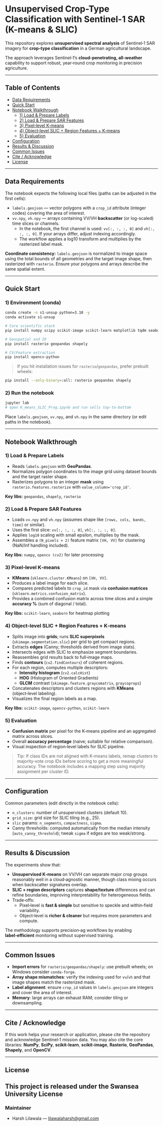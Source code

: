# Unsupervised Crop-Type Classification with Sentinel-1 SAR (K-means & SLIC)

This repository explores **unsupervised spectral analysis** of Sentinel‑1 SAR imagery for **crop‑type classification** in a German agricultural landscape. 

The approach leverages Sentinel‑1’s **cloud‑penetrating, all‑weather** capability to support robust, year‑round crop monitoring in precision agriculture.

---

## Table of Contents

- [Data Requirements](#data-requirements)
- [Quick Start](#quick-start)
- [Notebook Walkthrough](#notebook-walkthrough)
  - [1) Load & Prepare Labels](#1-load--prepare-labels)
  - [2) Load & Prepare SAR Features](#2-load--prepare-sar-features)
  - [3) Pixel‑level K‑means](#3-pixellevel-kmeans)
  - [4) Object‑level SLIC + Region Features + K‑means](#4-objectlevel-slic--region-features--kmeans)
  - [5) Evaluation](#5-evaluation)
- [Configuration](#configuration)
- [Results & Discussion](#results--discussion)
- [Common Issues](#common-issues)
- [Cite / Acknowledge](#cite--acknowledge)
- [License](#license)

---




## Data Requirements

The notebook expects the following local files (paths can be adjusted in the first cells):

- `labels.geojson` — vector polygons with a `crop_id` attribute (integer codes) covering the area of interest.
- `vv.npy`, `vh.npy` — arrays containing VV/VH **backscatter** (or log-scaled) time slices or channels.
  - In the notebook, the first channel is used: `vv[:, :, :, 0]` and `vh[:, :, :, 0]`. If your arrays differ, adjust indexing accordingly.
  - The workflow applies a log10 transform and multiplies by the rasterized label mask.

**Coordinate consistency:** `labels.geojson` is normalized to image space using the total bounds of all geometries and the target image shape, then rasterized with `rasterio`. Ensure your polygons and arrays describe the same spatial extent.

---

## Quick Start

### 1) Environment (conda)
```bash
conda create -n s1-unsup python=3.10 -y
conda activate s1-unsup

# Core scientific stack
pip install numpy scipy scikit-image scikit-learn matplotlib tqdm seaborn

# Geospatial and IO
pip install rasterio geopandas shapely

# CV/Feature extraction
pip install opencv-python
```

> If you hit installation issues for `rasterio`/`geopandas`, prefer prebuilt wheels:
```bash
pip install --only-binary=:all: rasterio geopandas shapely
```

### 2) Run the notebook
```bash
jupyter lab
# open K_means_SLIC_Prog.ipynb and run cells top-to-bottom
```

Place `labels.geojson`, `vv.npy`, and `vh.npy` in the same directory (or edit paths in the notebook).

---

## Notebook Walkthrough

### 1) Load & Prepare Labels
- Reads `labels.geojson` with **GeoPandas**.
- Normalizes polygon coordinates to the image grid using dataset bounds and the target raster shape.
- Rasterizes polygons to an integer **mask** using `rasterio.features.rasterize` with `value_column='crop_id'`.

**Key libs:** `geopandas`, `shapely`, `rasterio`

### 2) Load & Prepare SAR Features
- Loads `vv.npy` and `vh.npy` (assumes shape like `[rows, cols, bands, time]` or similar).
- Uses the first slice: `vv[:, :, :, 0]`, `vh[:, :, :, 0]`.
- Applies `log10` scaling with small epsilon, multiplies by the mask.
- Assembles a `(N_pixels × 2)` feature matrix `[VH, VV]` for clustering (NaN/Inf handling included).

**Key libs:** `numpy`, `opencv (cv2)` for later processing

### 3) Pixel‑level K‑means
- **KMeans** (`sklearn.cluster.KMeans`) on `[VH, VV]`.
- Produces a label image for each slice.
- Compares predicted labels to `crop_id` mask via **confusion matrices** (`sklearn.metrics.confusion_matrix`).
- Provides a combined confusion matrix across time slices and a simple **accuracy %** (sum of diagonal / total).

**Key libs:** `scikit-learn`, `seaborn` for heatmap plotting

### 4) Object‑level SLIC + Region Features + K‑means
- Splits image into **grids**; runs **SLIC superpixels** (`skimage.segmentation.slic`) per grid to get compact regions.
- Extracts **edges** (Canny; thresholds derived from image stats).
- Intersects edges with SLIC to emphasize segment boundaries.
- Reassembles grid results back to full‑image maps.
- Finds **contours** (`cv2.findContours`) of coherent regions.
- For each region, computes multiple descriptors:
  - **Intensity histogram** (`cv2.calcHist`)
  - **HOG** (Histogram of Oriented Gradients)
  - **GLCM** contrast (`skimage.feature.graycomatrix`, `graycoprops`)
- Concatenates descriptors and clusters regions with **KMeans** (object‑level labeling).
- Visualizes the final region labels as a map.

**Key libs:** `scikit-image`, `opencv-python`, `scikit-learn`

### 5) Evaluation
- **Confusion matrix** per pixel for the K‑means pipeline and an aggregated matrix across slices.
- Overall **accuracy percentage** (naive; suitable for relative comparison).
- Visual inspection of region‑level labels for SLIC pipeline.

> Tip: If class IDs are not aligned with K‑means labels, remap clusters to majority‑vote crop IDs before scoring to get a more meaningful accuracy. The notebook includes a mapping step using majority assignment per cluster ID.

---

## Configuration

Common parameters (edit directly in the notebook cells):

- `n_clusters`: number of unsupervised clusters (default 10).
- `grid_size`: grid size for SLIC tiling (e.g., 25).
- `slic` params: `n_segments`, `compactness`, `sigma`.
- Canny thresholds: computed automatically from the median intensity (`auto_canny_threshold`); tweak `sigma` if edges are too weak/strong.

---

## Results & Discussion

The experiments show that:
- **Unsupervised K‑means** on VV/VH can separate major crop groups reasonably well in a cloud‑agnostic manner, though class mixing occurs when backscatter signatures overlap.
- **SLIC + region descriptors** captures **shape/texture** differences and can refine boundaries, improving interpretability for heterogeneous fields.
- Trade‑offs:
  - Pixel‑level is **fast & simple** but sensitive to speckle and within‑field variability.
  - Object‑level is **richer & cleaner** but requires more parameters and compute.

The methodology supports precision‑ag workflows by enabling **label‑efficient** monitoring without supervised training.

---

## Common Issues

- **Import errors** for `rasterio/geopandas/shapely`: use prebuilt wheels; on Windows consider `conda-forge`.
- **Array shape mismatches**: verify the indexing used for `vv`/`vh` and that image shapes match the rasterized mask.
- **Label alignment**: ensure `crop_id` values in `labels.geojson` are integers and cover the area of interest.
- **Memory**: large arrays can exhaust RAM; consider tiling or downsampling.

---

## Cite / Acknowledge

If this work helps your research or application, please cite the repository and acknowledge Sentinel‑1 mission data. You may also cite the core libraries: **NumPy**, **SciPy**, **scikit‑learn**, **scikit‑image**, **Rasterio**, **GeoPandas**, **Shapely**, and **OpenCV**.



---

## License

This project is released under the **Swansea University License**
---

### Maintainer

- Harsh Lilawala — lilawalaharsh@gmail.com

